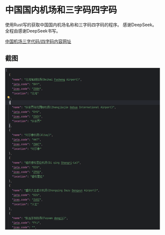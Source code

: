 # 中国国内机场和三字码四字码

使用Rust写的获取中国国内机场名称和三字码四字码的程序。
感谢DeepSeek。全程由感谢DeepSeek书写。


[中国机场三字代码/四字码内容网址](https://jichang.todaynav.com/jichang_China.html)

## 截图
<img src="test.png" width="800">
